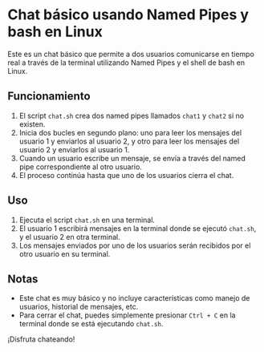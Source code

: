 # Chat básico usando Named Pipes y bash en Linux

Este es un chat básico que permite a dos usuarios comunicarse en tiempo real a través de la terminal utilizando Named Pipes y el shell de bash en Linux.

## Funcionamiento

1. El script `chat.sh` crea dos named pipes llamados `chat1` y `chat2` si no existen.
2. Inicia dos bucles en segundo plano: uno para leer los mensajes del usuario 1 y enviarlos al usuario 2, y otro para leer los mensajes del usuario 2 y enviarlos al usuario 1.
3. Cuando un usuario escribe un mensaje, se envía a través del named pipe correspondiente al otro usuario.
4. El proceso continúa hasta que uno de los usuarios cierra el chat.

## Uso

1. Ejecuta el script `chat.sh` en una terminal.
2. El usuario 1 escribirá mensajes en la terminal donde se ejecutó `chat.sh`, y el usuario 2 en otra terminal.
3. Los mensajes enviados por uno de los usuarios serán recibidos por el otro usuario en su terminal.

## Notas

- Este chat es muy básico y no incluye características como manejo de usuarios, historial de mensajes, etc.
- Para cerrar el chat, puedes simplemente presionar `Ctrl + C` en la terminal donde se está ejecutando `chat.sh`.

¡Disfruta chateando!
